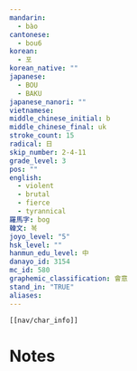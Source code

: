 ```yaml
---
mandarin:
  - bào
cantonese:
  - bou6
korean:
  - 포
korean_native: ""
japanese:
  - BOU
  - BAKU
japanese_nanori: ""
vietnamese:
middle_chinese_initial: b
middle_chinese_final: uk
stroke_count: 15
radical: 日
skip_number: 2-4-11
grade_level: 3
pos: ""
english:
  - violent
  - brutal
  - fierce
  - tyrannical
羅馬字: bog
韓文: 복
joyo_level: "5"
hsk_level: ""
hanmun_edu_level: 中
danayo_id: 3154
mc_id: 580
graphemic_classification: 會意
stand_in: "TRUE"
aliases:
---
```

```meta-bind-embed
[[nav/char_info]]
```

# Notes
